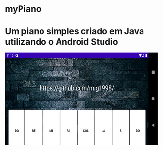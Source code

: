 # myPiano


<h1>Um piano simples criado em Java utilizando o Android Studio</h1>

![piano](https://github.com/mig1998/myPiano/blob/Master/Imagens/mypiano.png)